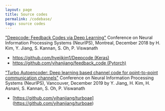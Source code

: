 ```yaml
---
layout: page
title: Source codes
permalink: /codebase/
tags: source codes
---
```



["Deepcode: Feedback Codes via Deep Learning"](https://arxiv.org/abs/1807.00801) 
Conference on Neural Information Processing Systems (NeurIPS), Montreal, December 2018
by H. Kim, Y. Jiang, S. Kannan, S. Oh, P. Viswanath

* [https://github.com/hyejikim1/Deepcode (Keras)](https://github.com/hyejikim1/Deepcode)
* [https://github.com/yihanjiang/feedback_code (Pytorch)](https://github.com/yihanjiang/feedback_code)

["Turbo Autoencoder: Deep learning based channel code for point-to-point communication channels"](https://arxiv.org/abs/1911.03038)
Conference on Neural Information Processing Systems (NeurIPS), Vancouver, December 2019
by Y. Jiang, H. Kim, H. Asnani, S. Kannan, S. Oh, P. Viswanath

* [https://github.com/yihanjiang/turboae] (https://github.com/yihanjiang/turboae) 
